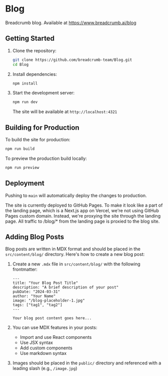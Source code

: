 # Blog

Breadcrumb blog. Available at https://www.breadcrumb.ai/blog

## Getting Started

1. Clone the repository:
   ```bash
   git clone https://github.com/breadcrumb-team/Blog.git
   cd Blog
   ```

2. Install dependencies:
   ```bash
   npm install
   ```

3. Start the development server:
   ```bash
   npm run dev
   ```

   The site will be available at `http://localhost:4321`

## Building for Production

To build the site for production:

```bash
npm run build
```

To preview the production build locally:

```bash
npm run preview
```

## Deployment

Pushing to `main` will automatically deploy the changes to production.

The site is currently deployed to GitHub Pages. To make it look like a part of the landing page, which is a Next.js app on Vercel, we're not using GitHub Pages custom domain. Instead, we're proxying the site through the landing page. All traffic to /blog/* from the landing page is proxied to the blog site.

## Adding Blog Posts

Blog posts are written in MDX format and should be placed in the `src/content/blog/` directory. Here's how to create a new blog post:

1. Create a new `.mdx` file in `src/content/blog/` with the following frontmatter:
   ```mdx
   ---
   title: "Your Blog Post Title"
   description: "A brief description of your post"
   pubDate: "2024-03-31"
   author: "Your Name"
   image: "/blog-placeholder-1.jpg"
   tags: ["tag1", "tag2"]
   ---

   Your blog post content goes here...
   ```

2. You can use MDX features in your posts:
   - Import and use React components
   - Use JSX syntax
   - Add custom components
   - Use markdown syntax

3. Images should be placed in the `public/` directory and referenced with a leading slash (e.g., `/image.jpg`)
